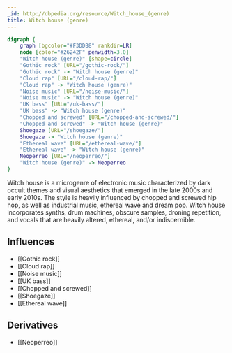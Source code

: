 ```yaml
---
_id: http://dbpedia.org/resource/Witch_house_(genre)
title: Witch house (genre)
---
```


```dot
digraph {
	graph [bgcolor="#F3DDB8" rankdir=LR]
	node [color="#26242F" penwidth=3.0]
	"Witch house (genre)" [shape=circle]
	"Gothic rock" [URL="/gothic-rock/"]
	"Gothic rock" -> "Witch house (genre)"
	"Cloud rap" [URL="/cloud-rap/"]
	"Cloud rap" -> "Witch house (genre)"
	"Noise music" [URL="/noise-music/"]
	"Noise music" -> "Witch house (genre)"
	"UK bass" [URL="/uk-bass/"]
	"UK bass" -> "Witch house (genre)"
	"Chopped and screwed" [URL="/chopped-and-screwed/"]
	"Chopped and screwed" -> "Witch house (genre)"
	Shoegaze [URL="/shoegaze/"]
	Shoegaze -> "Witch house (genre)"
	"Ethereal wave" [URL="/ethereal-wave/"]
	"Ethereal wave" -> "Witch house (genre)"
	Neoperreo [URL="/neoperreo/"]
	"Witch house (genre)" -> Neoperreo
}
```

Witch house is a microgenre of electronic music characterized by dark occult themes and visual aesthetics that emerged in the late 2000s and early 2010s. The style is heavily influenced by chopped and screwed hip hop, as well as industrial music, ethereal wave and dream pop. Witch house incorporates synths, drum machines, obscure samples, droning repetition, and vocals that are heavily altered, ethereal, and/or indiscernible.

## Influences
- [[Gothic rock]]
- [[Cloud rap]]
- [[Noise music]]
- [[UK bass]]
- [[Chopped and screwed]]
- [[Shoegaze]]
- [[Ethereal wave]]

## Derivatives
- [[Neoperreo]]
